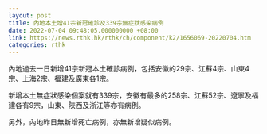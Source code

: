 ```yaml
---
layout: post
title: 內地本土增41宗新冠確診及339宗無症狀感染病例
date: 2022-07-04 09:48:05.000000000 +08:00
link: https://news.rthk.hk/rthk/ch/component/k2/1656069-20220704.htm
categories: rthk
---
```


內地過去一日新增41宗新冠本土確診病例，包括安徽的29宗、江蘇4宗、山東4宗、上海2宗、福建及廣東各1宗。

新增本土無症狀感染個案就有339宗，安徽有最多的258宗、江蘇52宗、遼寧及福建各有9宗，山東、陝西及浙江等亦有病例。

另外，內地昨日無新增死亡病例，亦無新增疑似病例。
